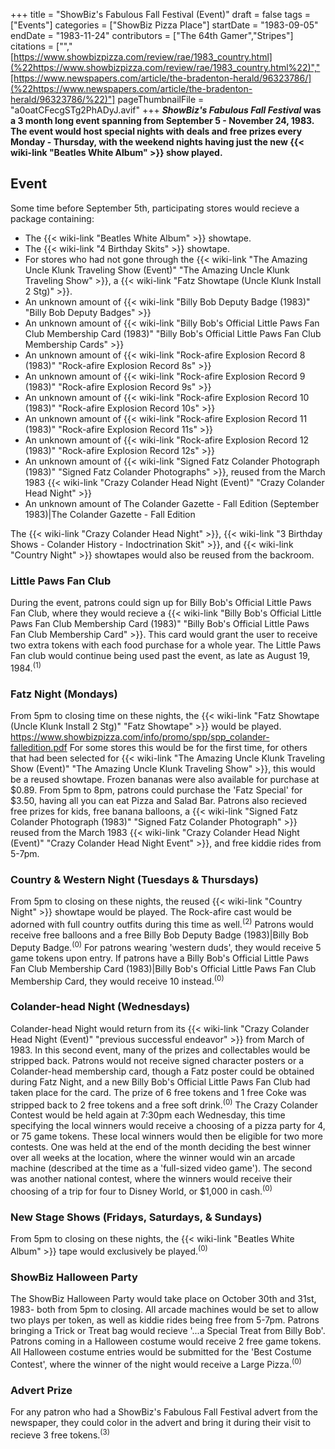 +++
title = "ShowBiz's Fabulous Fall Festival (Event)"
draft = false
tags = ["Events"]
categories = ["ShowBiz Pizza Place"]
startDate = "1983-09-05"
endDate = "1983-11-24"
contributors = ["The 64th Gamer","Stripes"]
citations = ["","[https://www.showbizpizza.com/review/rae/1983_country.html](%22https://www.showbizpizza.com/review/rae/1983_country.html%22)","[https://www.newspapers.com/article/the-bradenton-herald/96323786/](%22https://www.newspapers.com/article/the-bradenton-herald/96323786/%22)"]
pageThumbnailFile = "a0oatCFecgSTg2PhADyJ.avif"
+++
***ShowBiz's Fabulous Fall Festival* was a 3 month long event spanning from September 5 - November 24, 1983.
The event would host special nights with deals and free prizes every Monday - Thursday, with the weekend nights having
just the new {{< wiki-link "Beatles White Album" >}} show played.**

## Event

Some time before September 5th, participating stores would recieve a package containing:

- The {{< wiki-link "Beatles White Album" >}} showtape.
- The {{< wiki-link "4 Birthday Skits" >}} showtape.
- For stores who had not gone through the {{< wiki-link "The Amazing Uncle Klunk Traveling Show (Event)" "The Amazing Uncle Klunk Traveling Show" >}}, a {{< wiki-link "Fatz Showtape (Uncle Klunk Install 2 Stg)" >}}.
- An unknown amount of {{< wiki-link "Billy Bob Deputy Badge (1983)" "Billy Bob Deputy Badges" >}}
- An unknown amount of {{< wiki-link "Billy Bob's Official Little Paws Fan Club Membership Card (1983)" "Billy Bob's Official Little Paws Fan Club Membership Cards" >}}
- An unknown amount of {{< wiki-link "Rock-afire Explosion Record 8 (1983)" "Rock-afire Explosion Record 8s" >}}
- An unknown amount of {{< wiki-link "Rock-afire Explosion Record 9 (1983)" "Rock-afire Explosion Record 9s" >}}
- An unknown amount of {{< wiki-link "Rock-afire Explosion Record 10 (1983)" "Rock-afire Explosion Record 10s" >}}
- An unknown amount of {{< wiki-link "Rock-afire Explosion Record 11 (1983)" "Rock-afire Explosion Record 11s" >}}
- An unknown amount of {{< wiki-link "Rock-afire Explosion Record 12 (1983)" "Rock-afire Explosion Record 12s" >}}
- An unknown amount of {{< wiki-link "Signed Fatz Colander Photograph (1983)" "Signed Fatz Colander Photographs" >}}, reused from the March 1983 {{< wiki-link "Crazy Colander Head Night (Event)" "Crazy Colander Head Night" >}}
- An unknown amount of The Colander Gazette - Fall Edition (September 1983)|The Colander Gazette - Fall Edition

The {{< wiki-link "Crazy Colander Head Night" >}}, {{< wiki-link "3 Birthday Shows - Colander History - Indoctrination Skit" >}}, and {{< wiki-link "Country Night" >}} showtapes would also be reused from the backroom.

### Little Paws Fan Club

During the event, patrons could sign up for Billy Bob's Official Little Paws Fan Club, where they would recieve a {{< wiki-link "Billy Bob's Official Little Paws Fan Club Membership Card (1983)" "Billy Bob's Official Little Paws Fan Club Membership Card" >}}.
This card would grant the user to receive two extra tokens with each food purchase for a whole year. The Little Paws Fan club would continue being used past the event, as late as August 19, 1984.<sup>(1)</sup>

### Fatz Night (Mondays)

From 5pm to closing time on these nights, the {{< wiki-link "Fatz Showtape (Uncle Klunk Install 2 Stg)" "Fatz Showtape" >}} would be played. https://www.showbizpizza.com/info/promo/spp/spp_colander-falledition.pdf For some stores this would be for the first time, for others that had been selected for {{< wiki-link "The Amazing Uncle Klunk Traveling Show (Event)" "The Amazing Uncle Klunk Traveling Show" >}}, this would be a reused showtape.
Frozen bananas were also available for purchase at $0.89. From 5pm to 8pm, patrons could purchase the 'Fatz Special' for
$3.50, having all you can eat Pizza and Salad Bar. Patrons also recieved free prizes for kids, free banana balloons, a
{{< wiki-link "Signed Fatz Colander Photograph (1983)" "Signed Fatz Colander Photograph" >}} reused from the March 1983 {{< wiki-link "Crazy Colander Head Night (Event)" "Crazy Colander Head Night Event" >}}, and free kiddie rides from 5-7pm.

### Country & Western Night (Tuesdays & Thursdays)

From 5pm to closing on these nights, the reused {{< wiki-link "Country Night" >}} showtape
would be played. The Rock-afire cast would be adorned with full country outfits during this time as well.<sup>(2)</sup>
Patrons would receive free balloons and a free Billy Bob Deputy Badge (1983)|Billy Bob Deputy Badge.<sup>(0)</sup> For
patrons wearing 'western duds', they would receive 5 game tokens upon entry. If patrons have a Billy Bob's Official
Little Paws Fan Club Membership Card (1983)|Billy Bob's Official Little Paws Fan Club Membership Card, they would
receive 10 instead.<sup>(0)</sup>

### Colander-head Night (Wednesdays)

Colander-head Night would return from its {{< wiki-link "Crazy Colander Head Night (Event)" "previous successful endeavor" >}} from March of 1983. In this second event, many of the prizes and collectables would be
stripped back. Patrons would not receive signed character posters or a Colander-head membership card, though a Fatz
poster could be obtained during Fatz Night, and a new Billy Bob's Official Little Paws Fan Club had taken place for the
card. The prize of 6 free tokens and 1 free Coke was stripped back to 2 free tokens and a free soft drink.<sup>(0)</sup>
The Crazy Colander Contest would be held again at 7:30pm each Wednesday, this time specifying the local winners would
receive a choosing of a pizza party for 4, or 75 game tokens. These local winners would then be eligible for two more
contests. One was held at the end of the month deciding the best winner over all weeks at the location, where the winner
would win an arcade machine (described at the time as a 'full-sized video game'). The second was another national
contest, where the winners would receive their choosing of a trip for four to Disney World, or $1,000 in
cash.<sup>(0)</sup>

### New Stage Shows (Fridays, Saturdays, & Sundays)

From 5pm to closing on these nights, the {{< wiki-link "Beatles White Album" >}} tape would exclusively be played.<sup>(0)</sup>

### ShowBiz Halloween Party

The ShowBiz Halloween Party would take place on October 30th and 31st, 1983- both from 5pm to closing. All arcade
machines would be set to allow two plays per token, as well as kiddie rides being free from 5-7pm. Patrons bringing a
Trick or Treat bag would recieve '...a Special Treat from Billy Bob'. Patrons coming in a Halloween costume would
receive 2 free game tokens. All Halloween costume entries would be submitted for the 'Best Costume Contest', where the
winner of the night would receive a Large Pizza.<sup>(0)</sup>

### Advert Prize

For any patron who had a ShowBiz's Fabulous Fall Festival advert from the newspaper, they could color in the advert and
bring it during their visit to recieve 3 free tokens.<sup>(3)</sup>
